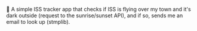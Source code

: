 🚀 A simple ISS tracker app that checks if ISS is flying over my town and it's dark outside (request to the sunrise/sunset API), and if so, sends me an email to look up (stmplib). 
